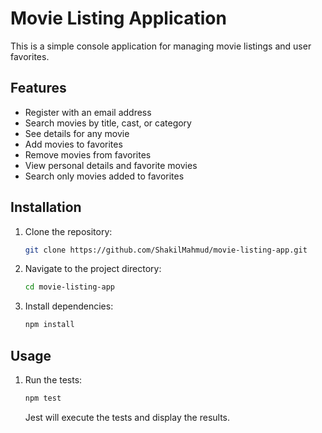 # Movie Listing Application

This is a simple console application for managing movie listings and user favorites.

## Features

- Register with an email address
- Search movies by title, cast, or category
- See details for any movie
- Add movies to favorites
- Remove movies from favorites
- View personal details and favorite movies
- Search only movies added to favorites

## Installation

1. Clone the repository:

    ```bash
    git clone https://github.com/ShakilMahmud/movie-listing-app.git
    ```

2. Navigate to the project directory:

    ```bash
    cd movie-listing-app
    ```

3. Install dependencies:

    ```bash
    npm install
    ```

## Usage

1. Run the tests:

    ```bash
    npm test
    ```

    Jest will execute the tests and display the results.

